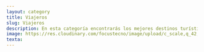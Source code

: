 ```yaml
---
layout: category
title: Viajeros
slug: Viajeros
description: En esta categoría encontrarás los mejores destinos turísticos e ideas para disfrutar al máximo tus vacaciones
image: https://res.cloudinary.com/focustecno/image/upload/c_scale,q_42,w_1605/v1639111004/pexels-photo-2497294_dd2dvl.jpg
texta:
---
```

